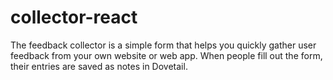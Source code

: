 # collector-react
The feedback collector is a simple form that helps you quickly gather user feedback from your own website or web app. When people fill out the form, their entries are saved as notes in Dovetail.

